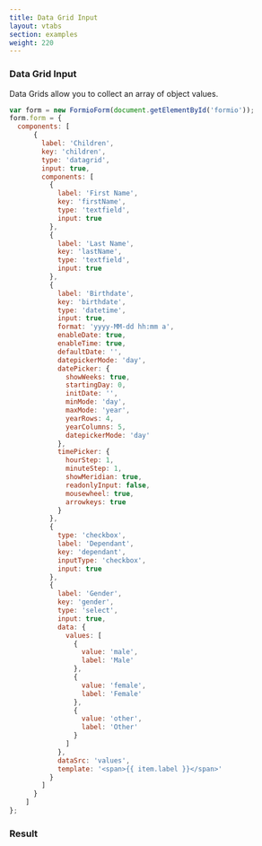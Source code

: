 ```yaml
---
title: Data Grid Input
layout: vtabs
section: examples
weight: 220
---
```

### Data Grid Input
Data Grids allow you to collect an array of object values.

```js
var form = new FormioForm(document.getElementById('formio'));
form.form = {
  components: [
      {
        label: 'Children',
        key: 'children',
        type: 'datagrid',
        input: true,
        components: [
          {
            label: 'First Name',
            key: 'firstName',
            type: 'textfield',
            input: true
          },
          {
            label: 'Last Name',
            key: 'lastName',
            type: 'textfield',
            input: true
          },
          {
            label: 'Birthdate',
            key: 'birthdate',
            type: 'datetime',
            input: true,
            format: 'yyyy-MM-dd hh:mm a',
            enableDate: true,
            enableTime: true,
            defaultDate: '',
            datepickerMode: 'day',
            datePicker: {
              showWeeks: true,
              startingDay: 0,
              initDate: '',
              minMode: 'day',
              maxMode: 'year',
              yearRows: 4,
              yearColumns: 5,
              datepickerMode: 'day'
            },
            timePicker: {
              hourStep: 1,
              minuteStep: 1,
              showMeridian: true,
              readonlyInput: false,
              mousewheel: true,
              arrowkeys: true
            }
          },
          {
            type: 'checkbox',
            label: 'Dependant',
            key: 'dependant',
            inputType: 'checkbox',
            input: true
          },
          {
            label: 'Gender',
            key: 'gender',
            type: 'select',
            input: true,
            data: {
              values: [
                {
                  value: 'male',
                  label: 'Male'
                },
                {
                  value: 'female',
                  label: 'Female'
                },
                {
                  value: 'other',
                  label: 'Other'
                }
              ]
            },
            dataSrc: 'values',
            template: '<span>{{ item.label }}</span>'
          }
        ]
      }
    ]
};
````

<h3>Result</h3>
<div class='well'>
<div id='formio'></div>
<script type='text/javascript'>
var form = new FormioForm(document.getElementById('formio'));
form.form = {
  components: [
      {
        label: 'Children',
        key: 'children',
        type: 'datagrid',
        input: true,
        components: [
          {
            label: 'First Name',
            key: 'firstName',
            type: 'textfield',
            input: true
          },
          {
            label: 'Last Name',
            key: 'lastName',
            type: 'textfield',
            input: true
          },
          {
            label: 'Birthdate',
            key: 'birthdate',
            type: 'datetime',
            input: true,
            format: 'yyyy-MM-dd hh:mm a',
            enableDate: true,
            enableTime: true,
            defaultDate: '',
            datepickerMode: 'day',
            datePicker: {
              showWeeks: true,
              startingDay: 0,
              initDate: '',
              minMode: 'day',
              maxMode: 'year',
              yearRows: 4,
              yearColumns: 5,
              datepickerMode: 'day'
            },
            timePicker: {
              hourStep: 1,
              minuteStep: 1,
              showMeridian: true,
              readonlyInput: false,
              mousewheel: true,
              arrowkeys: true
            }
          },
         {
           type: 'checkbox',
           label: 'Dependant',
           key: 'dependant',
           inputType: 'checkbox',
           input: true
         },
          {
            label: 'Gender',
            key: 'gender',
            type: 'select',
            input: true,
            data: {
              values: [
                {
                  value: 'male',
                  label: 'Male'
                },
                {
                  value: 'female',
                  label: 'Female'
                },
                {
                  value: 'other',
                  label: 'Other'
                }
              ]
            },
            dataSrc: 'values',
            template: '<span>\{\{ item.label \}\}</span>'
          }
        ]
      }
    ]
};
</script>
</div>
